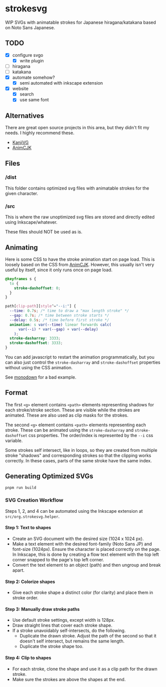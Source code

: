 # strokesvg

WIP SVGs with animatable strokes for Japanese hiragana/katakana based on Noto Sans Japanese.

## TODO

- [x] configure svgo
  - [x] write plugin
- [ ] hiragana
- [ ] katakana
- [x] automate somehow?
  - [x] semi automated with inkscape extension
- [x] website
  - [x] search
  - [x] use same font

## Alternatives

There are great open source projects in this area, but they didn't fit my needs. I highly recommend these.

- [KanjiVG](https://github.com/KanjiVG/kanjivg)
- [AnimCJK](https://github.com/parsimonhi/animCJK)

## Files

### /dist

This folder contains optimized svg files with animatable strokes for the given character.

### /src

This is where the raw unoptimized svg files are stored and directly edited using Inkscape/whatever.

These files should NOT be used as is.

## Animating

Here is some CSS to have the stroke animation start on page load. This is loosely based on the CSS from [AnimCJK](https://github.com/parsimonhi/animCJK). However, this usually isn't very useful by itself, since it only runs once on page load.

```css
@keyframes s {
  to {
    stroke-dashoffset: 0;
  }
}

path[clip-path][style^="--i:"] {
  --time: 0.7s; /* time to draw a "max length stroke" */
  --gap: 0.7s; /* time between stroke starts */
  --delay: 0.5s; /* time before first stroke */
  animation: s var(--time) linear forwards calc(
      var(--i) * var(--gap) + var(--delay)
    );
  stroke-dasharray: 3333;
  stroke-dashoffset: 3333;
}
```

You can add javascript to restart the animation programmatically, but you can also just control the `stroke-dasharray` and `stroke-dashoffset` properties without using the CSS animation.

See [monodown](https://github.com/zhengkyl/monodown) for a bad example.

## Format

The first `<g>` element contains `<path>` elements representing shadows for each stroke/stroke section. These are visible while the strokes are animated. These are also used as clip masks for the strokes.

The second `<g>` element contains `<path>` elements representing each stroke. These can be animated using the `stroke-dasharray` and `stroke-dashoffset` css properties. The order/index is represented by the `--i` css variable.

Some strokes self intersect, like in loops, so they are created from multiple stroke "shadows" and corresponding strokes so that the clipping works correctly. In these cases, parts of the same stroke have the same index.

## Generating Optimized SVGs

```sh
pnpm run build
```

### SVG Creation Workflow

Steps 1, 2, and 4 can be automated using the Inkscape extension at `src/org.strokesvg.helper`.

#### Step 1: Text to shapes

- Create an SVG document with the desired size (1024 x 1024 px).
- Make a text element with the desired font-family (Noto Sans JP) and font-size (1024px). Ensure the character is placed correctly on the page. In Inkscape, this is done by creating a flow text element with the top left corner snapped to the page's top left corner.
- Convert the text element to an object (path) and then ungroup and break apart.

#### Step 2: Colorize shapes

- Give each stroke shape a distinct color (for clarity) and place them in stroke order.

#### Step 3: Manually draw stroke paths

- Use default stroke settings, except width is 128px.
- Draw straight lines that cover each stroke shape.
- If a stroke unavoidably self-intersects, do the following.
  - Duplicate the drawn stroke. Adjust the path of the second so that it doesn't self intersect, but remains the same length.
  - Duplicate the stroke shape too.

#### Step 4: Clip to shapes

- For each stroke, clone the shape and use it as a clip path for the drawn stroke.
- Make sure the strokes are above the shapes at the end.

